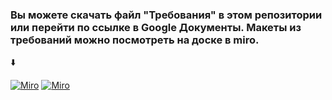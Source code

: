 ### Вы можете скачать файл "Требования" в этом репозитории или перейти по ссылке в Google Документы. Макеты из требований можно посмотреть на доске в miro.
⬇️

[![Miro](https://img.shields.io/badge/-docs.google-4285F4?style=for-the-badge&logo=google&logoColor=060138)](https://docs.google.com/document/d/1GRhiU5nzUdQYSyjAtLDho3nXGXXCE-E7gNNsn_NGdjM/edit?usp=sharing)
[![Miro](https://img.shields.io/badge/-Miro-FFD02F?style=for-the-badge&logo=miro&logoColor=060138)](https://miro.com/app/board/uXjVNPDJ3xY=/?share_link_id=102840804191)